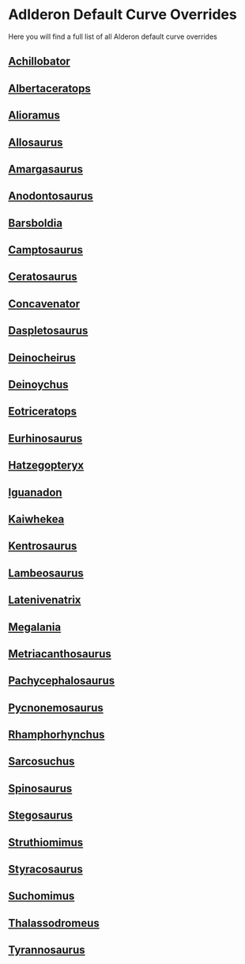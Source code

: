 # Adlderon Default Curve Overrides

Here you will find a full list of all Alderon default curve overrides




## [Achillobator](https://guides.gsh-servers.com/Pages/Path%20of%20Titans/Guides/Curve%20Overrides/Alderons/Path-of-Titans-Achillobator.html)
## [Albertaceratops](https://guides.gsh-servers.com/Pages/Path%20of%20Titans/Guides/Curve%20Overrides/Alderons/Path-of-Titans-Albertaceratops.html)
## [Alioramus](https://guides.gsh-servers.com/Pages/Path%20of%20Titans/Guides/Curve%20Overrides/Alderons/Path-of-Titans-Alioramus.html)
## [Allosaurus](https://guides.gsh-servers.com/Pages/Path%20of%20Titans/Guides/Curve%20Overrides/Alderons/Path-of-Titans-Allosaurus.html)
## [Amargasaurus](https://guides.gsh-servers.com/Pages/Path%20of%20Titans/Guides/Curve%20Overrides/Alderons/Path-of-Titans-Amargasaurus.html)
## [Anodontosaurus](https://guides.gsh-servers.com/Pages/Path%20of%20Titans/Guides/Curve%20Overrides/Alderons/Path-of-Titans-Anodontosaurus.html)
## [Barsboldia](https://guides.gsh-servers.com/Pages/Path%20of%20Titans/Guides/Curve%20Overrides/Alderons/Path-of-Titans-Barsboldia.html)
## [Camptosaurus](https://guides.gsh-servers.com/Pages/Path%20of%20Titans/Guides/Curve%20Overrides/Alderons/Path-of-Titans-Camptosaurus.html)
## [Ceratosaurus](https://guides.gsh-servers.com/Pages/Path%20of%20Titans/Guides/Curve%20Overrides/Alderons/Path-of-Titans-Ceratosaurus.html)
## [Concavenator](https://guides.gsh-servers.com/Pages/Path%20of%20Titans/Guides/Curve%20Overrides/Alderons/Path-of-Titans-Concavenator.html)
## [Daspletosaurus](https://guides.gsh-servers.com/Pages/Path%20of%20Titans/Guides/Curve%20Overrides/Alderons/Path-of-Titans-Daspletosaurus.html)
## [Deinocheirus](https://guides.gsh-servers.com/Pages/Path%20of%20Titans/Guides/Curve%20Overrides/Alderons/Path-of-Titans-Deinocheirus.html)
## [Deinoychus](https://guides.gsh-servers.com/Pages/Path%20of%20Titans/Guides/Curve%20Overrides/Alderons/Path-of-Titans-Deinonychus.html)
## [Eotriceratops](https://guides.gsh-servers.com/Pages/Path%20of%20Titans/Guides/Curve%20Overrides/Alderons/Path-of-Titans-Eotriceratops.html)
## [Eurhinosaurus](https://guides.gsh-servers.com/Pages/Path%20of%20Titans/Guides/Curve%20Overrides/Alderons/Path-of-Titans-Eurhinosaurus.html)
## [Hatzegopteryx](https://guides.gsh-servers.com/Pages/Path%20of%20Titans/Guides/Curve%20Overrides/Alderons/Path-of-Titans-Hatzegopteryx.html)
## [Iguanadon](https://guides.gsh-servers.com/Pages/Path%20of%20Titans/Guides/Curve%20Overrides/Alderons/Path-of-Titans-Iguanodon.html)
## [Kaiwhekea](https://guides.gsh-servers.com/Pages/Path%20of%20Titans/Guides/Curve%20Overrides/Alderons/Path-of-Titans-Kaiwhekea.html)
## [Kentrosaurus](https://guides.gsh-servers.com/Pages/Path%20of%20Titans/Guides/Curve%20Overrides/Alderons/Path-of-Titans-Kentrosaurus.html)
## [Lambeosaurus](https://guides.gsh-servers.com/Pages/Path%20of%20Titans/Guides/Curve%20Overrides/Alderons/Path-of-Titans-Lambeosaurus.html)
## [Latenivenatrix](https://guides.gsh-servers.com/Pages/Path%20of%20Titans/Guides/Curve%20Overrides/Alderons/Path-of-Titans-Latenivenatrix.html)
## [Megalania](https://guides.gsh-servers.com/Pages/Path%20of%20Titans/Guides/Curve%20Overrides/Alderons/Path-of-Titans-Megalania.html)
## [Metriacanthosaurus](https://guides.gsh-servers.com/Pages/Path%20of%20Titans/Guides/Curve%20Overrides/Alderons/Path-of-Titans-Metriacanthosaurus.html)
## [Pachycephalosaurus](https://guides.gsh-servers.com/Pages/Path%20of%20Titans/Guides/Curve%20Overrides/Alderons/Path-of-Titans-Pachycephalosaurus.html)
## [Pycnonemosaurus](https://guides.gsh-servers.com/Pages/Path%20of%20Titans/Guides/Curve%20Overrides/Alderons/Path-of-Titans-Pycnonemosaurus.html)
## [Rhamphorhynchus](https://guides.gsh-servers.com/Pages/Path%20of%20Titans/Guides/Curve%20Overrides/Alderons/Path-of-Titans-Rhamphorhynchus.html)
## [Sarcosuchus](https://guides.gsh-servers.com/Pages/Path%20of%20Titans/Guides/Curve%20Overrides/Alderons/Path-of-Titans-Sarcosuchus.html)
## [Spinosaurus](https://guides.gsh-servers.com/Pages/Path%20of%20Titans/Guides/Curve%20Overrides/Alderons/Path-of-Titans-Spinosaurus.html)
## [Stegosaurus](https://guides.gsh-servers.com/Pages/Path%20of%20Titans/Guides/Curve%20Overrides/Alderons/Path-of-Titans-Stegosaurus.html)
## [Struthiomimus](https://guides.gsh-servers.com/Pages/Path%20of%20Titans/Guides/Curve%20Overrides/Alderons/Path-of-Titans-Struthiomimus.html)
## [Styracosaurus](https://guides.gsh-servers.com/Pages/Path%20of%20Titans/Guides/Curve%20Overrides/Alderons/Path-of-Titans-Styracosaurus.html)
## [Suchomimus](https://guides.gsh-servers.com/Pages/Path%20of%20Titans/Guides/Curve%20Overrides/Alderons/Path-of-Titans-Suchomimus.html)
## [Thalassodromeus](https://guides.gsh-servers.com/Pages/Path%20of%20Titans/Guides/Curve%20Overrides/Alderons/Path-of-Titans-Thalassodromeus.html)
## [Tyrannosaurus](https://guides.gsh-servers.com/Pages/Path%20of%20Titans/Guides/Curve%20Overrides/Alderons/Path-of-Titans-Tyrannosaurus.html)

